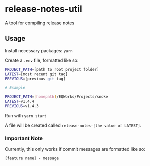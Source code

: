 # release-notes-util

A tool for compiling release notes

## Usage

Install necessary packages:
`yarn`

Create a `.env` file, formatted like so:

```bash
PROJECT_PATH=[path to root project folder]
LATEST=[most recent git tag]
PREVIOUS=[previous git tag]

# Example

PROJECT_PATH=[homepath]/EQWorks/Projects/snoke
LATEST=v1.4.4
PREVIOUS=v1.4.3
```

Run with `yarn start`

A file will be created called `release-notes-[the value of LATEST]`.

### Important Note

Currently, this only works if commit messages are formatted like so:

`[feature name] - message`
